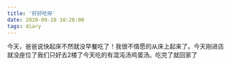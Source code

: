 ```yaml
---
title: '好好吃呀'
date: 2020-09-10 10:28:00
tags: diary
---
```

今天，爸爸说快起床不然就没早餐吃了！我很不情愿的从床上起来了。今天刚进店就没座位了我们只好去2楼了今天吃的有混沌汤鸡蛋汤。吃完了就回家了
